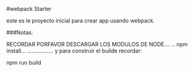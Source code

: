 #webpack Starter

este es le proyecto inicial para crear app usando webpack.

###Notas:

RECORDAR PORFAVOR DESCARGAR LOS MODULOS DE NODE....
..
npm install...
.................
y para construir el builde recordar:


npm run build